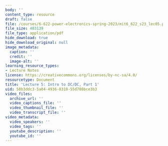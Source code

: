 ```yaml
---
body: ''
content_type: resource
draft: false
file: /courses/6-622-power-electronics-spring-2023/mit6_622_s23_lec05.pdf
file_size: 403139
file_type: application/pdf
hide_download: true
hide_download_original: null
image_metadata:
  caption: ''
  credit: ''
  image-alt: ''
learning_resource_types:
- Lecture Notes
license: https://creativecommons.org/licenses/by-nc-sa/4.0/
resourcetype: Document
title: 'Lecture 5: Intro to DC/DC, Part 1'
uid: 58b3ddc3-5a04-4936-8310-55d708bce3b3
video_files:
  archive_url: ''
  video_captions_file: ''
  video_thumbnail_file: ''
  video_transcript_file: ''
video_metadata:
  video_speakers: ''
  video_tags: ''
  youtube_description: ''
  youtube_id: ''
---
```


